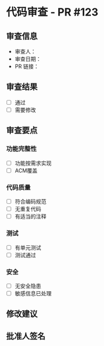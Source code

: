 # 代码审查 - PR #123

## 审查信息
- 审查人：
- 审查日期：
- PR 链接：

## 审查结果
- [ ] 通过
- [ ] 需要修改

## 审查要点

### 功能完整性
- [ ] 功能按需求实现
- [ ] ACM覆盖

### 代码质量
- [ ] 符合编码规范
- [ ] 无重复代码
- [ ] 有适当的注释

### 测试
- [ ] 有单元测试
- [ ] 测试通过

### 安全
- [ ] 无安全隐患
- [ ] 敏感信息已处理

## 修改建议

## 批准人签名
